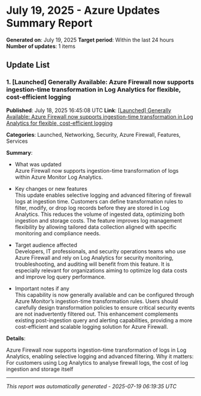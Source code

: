 # July 19, 2025 - Azure Updates Summary Report

**Generated on**: July 19, 2025
**Target period**: Within the last 24 hours
**Number of updates**: 1 items

## Update List

### 1. [Launched] Generally Available:  Azure Firewall now supports ingestion-time transformation in Log Analytics for flexible, cost-efficient logging

**Published**: July 18, 2025 16:45:08 UTC
**Link**: [[Launched] Generally Available:  Azure Firewall now supports ingestion-time transformation in Log Analytics for flexible, cost-efficient logging](https://azure.microsoft.com/updates?id=498568)

**Categories**: Launched, Networking, Security, Azure Firewall, Features, Services

**Summary**:

- What was updated  
Azure Firewall now supports ingestion-time transformation of logs within Azure Monitor Log Analytics.

- Key changes or new features  
This update enables selective logging and advanced filtering of firewall logs at ingestion time. Customers can define transformation rules to filter, modify, or drop log records before they are stored in Log Analytics. This reduces the volume of ingested data, optimizing both ingestion and storage costs. The feature improves log management flexibility by allowing tailored data collection aligned with specific monitoring and compliance needs.

- Target audience affected  
Developers, IT professionals, and security operations teams who use Azure Firewall and rely on Log Analytics for security monitoring, troubleshooting, and auditing will benefit from this feature. It is especially relevant for organizations aiming to optimize log data costs and improve log query performance.

- Important notes if any  
This capability is now generally available and can be configured through Azure Monitor’s ingestion-time transformation rules. Users should carefully design transformation policies to ensure critical security events are not inadvertently filtered out. This enhancement complements existing post-ingestion query and alerting capabilities, providing a more cost-efficient and scalable logging solution for Azure Firewall.

**Details**:

Azure Firewall now supports ingestion-time
transformation of logs in Log Analytics, enabling
selective logging and advanced filtering. Why it matters:
For customers using Log Analytics to analyse firewall logs, the cost of log
ingestion and storage itself

---


*This report was automatically generated - 2025-07-19 06:19:35 UTC*